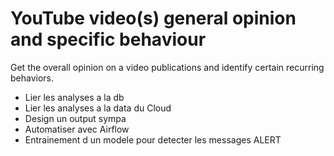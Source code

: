 # YouTube video(s) general opinion and specific behaviour 
Get the overall opinion on a video publications and identify certain recurring behaviors.

- Lier les analyses a la db
- Lier les analyses a la data du Cloud
- Design un output sympa
- Automatiser avec Airflow
- Entrainement d un modele pour detecter les messages ALERT